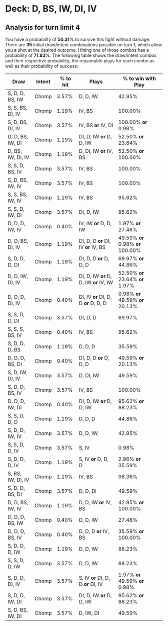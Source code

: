 # Deck: D, BS, IW, DI, IV
## Analysis for turn limit 4
You have a probability of **50.31%** to survive this fight without damage. There are **35** initial draw/intent combinations possible on turn 1, which allow you a shot at the desired outcome. Hitting one of those combos has a probability of **71.83%**.
The following table shows the draw/intent combos and their respective probability, the reasonable plays for each combo as well as their probability of success:

|Draw|Intent|% to hit|Plays|% to win with Play|
|----|------|--------|-----|------------------|
|S, D, D, BS, IW|Chomp|3.57%|D, D, IW|42.95%|
|S, S, BS, DI, IV|Chomp|1.19%|IV, BS|100.00%|
|S, D, BS, DI, IV|Chomp|3.57%|IV, BS **or** IV, DI|100.00% **or** 0.98%|
|D, D, BS, IW, DI|Chomp|1.19%|DI, D, IW **or** D, D, IW|52.50% **or** 23.64%|
|D, BS, IW, DI, IV|Chomp|1.19%|D, DI, IW **or** IV, BS|52.50% **or** 100.00%|
|S, S, D, BS, IV|Chomp|3.57%|IV, BS|100.00%|
|S, D, BS, IW, IV|Chomp|3.57%|IV, BS|100.00%|
|S, S, BS, IW, IV|Chomp|1.19%|IV, BS|95.62%|
|S, S, D, IW, DI|Chomp|3.57%|DI, D, IW|95.62%|
|D, D, D, IW, IV|Chomp|0.40%|IV, IW **or** D, D, IW|1.97% **or** 27.48%|
|D, D, BS, DI, IV|Chomp|1.19%|DI, D, D **or** DI, IV **or** IV, BS|49.59% **or** 0.98% **or** 100.00%|
|S, D, D, D, DI|Chomp|1.19%|DI, D, D **or** D, D, D|69.97% **or** 44.86%|
|D, D, IW, DI, IV|Chomp|1.19%|DI, D, IW **or** D, D, IW **or** IV, IW|52.50% **or** 23.64% **or** 1.97%|
|D, D, D, DI, IV|Chomp|0.40%|DI, IV **or** DI, D, D **or** D, D, D|0.98% **or** 49.59% **or** 20.13%|
|S, S, D, D, DI|Chomp|3.57%|DI, D, D|69.97%|
|S, S, S, BS, IV|Chomp|0.40%|IV, BS|95.62%|
|S, D, D, D, BS|Chomp|1.19%|D, D, D|35.59%|
|D, D, D, BS, DI|Chomp|0.40%|DI, D, D **or** D, D, D|49.59% **or** 20.13%|
|S, D, IW, DI, IV|Chomp|3.57%|D, DI, IW|49.59%|
|S, D, D, BS, IV|Chomp|3.57%|IV, BS|100.00%|
|D, D, D, IW, DI|Chomp|0.40%|DI, D, IW **or** D, D, IW|95.62% **or** 88.23%|
|S, S, D, D, D|Chomp|1.19%|D, D, D|44.86%|
|S, D, D, IW, IV|Chomp|3.57%|D, D, IW|42.95%|
|S, S, D, D, IV|Chomp|3.57%|S, IV|0.98%|
|S, D, D, D, IV|Chomp|1.19%|S, IV **or** D, D, D|2.96% **or** 35.59%|
|S, BS, IW, DI, IV|Chomp|1.19%|IV, BS|98.36%|
|S, D, D, BS, DI|Chomp|3.57%|D, D, DI|49.59%|
|D, D, BS, IW, IV|Chomp|1.19%|D, D, IW **or** IV, BS|42.95% **or** 100.00%|
|D, D, D, BS, IW|Chomp|0.40%|D, D, IW|27.48%|
|D, D, D, BS, IV|Chomp|0.40%|D, D, D **or** IV, BS|35.59% **or** 100.00%|
|S, D, D, D, IW|Chomp|1.19%|D, D, IW|88.23%|
|S, S, D, D, IW|Chomp|3.57%|D, D, IW|88.23%|
|S, D, D, DI, IV|Chomp|3.57%|S, IV **or** DI, D, D **or** DI, IV|1.97% **or** 49.59% **or** 0.98%|
|S, D, D, IW, DI|Chomp|3.57%|DI, D, IW **or** D, D, IW|95.62% **or** 88.23%|
|S, D, BS, IW, DI|Chomp|3.57%|D, IW, DI|49.59%|
